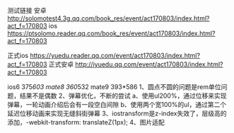测试链接
安卓
http://solomotest4.3g.qq.com/book_res/event/act170803/index.html?act_f=170803
ios
https://ptsolomo.reader.qq.com/book_res/event/act170803/index.html?act_f=170803

正式ios
https://yuedu.reader.qq.com/event/act170803/index.html?act_f=170803
正式安卓
http://iyuedu.qq.com/event/act170803/index.html?act_f=170803

ios6 375*603
mate8 360*532
mate9 393*586
1、圆点不圆的问题是rem单位问题，结果不是偶数
2、弹幕优化，不断的尝试
    a、使用ul200%，通过位移来实现弹幕，一轮动画介绍后会有一段空白间隙
    b、使用两个宽100%的ul，通过第二个延迟位移动画来实现无缝斜街弹幕
3、iostransform是z-index失效了，层级高的添加，-webkit-transform: translateZ(1px);
4、图片适配